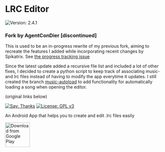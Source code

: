 # LRC Editor 
![Version: 2.4.1](https://d25lcipzij17d.cloudfront.net/badge.svg?id=gh&type=6&v=2.4.1)

### Fork by AgentConDier [discontinued]
This is used to be an in-progress rewrite of my previous fork, aiming to recreate the features I added while incorporating recent changes by Spikatrix. See [the progress tracking issue](https://github.com/AgentConDier/LRC-Editor/issues/3)

Since the latest update added a recursive file list and included a lot of other fixes, I decided to create a python script to keep track of associating music- and lrc files instead of having to modify the app everytime it updates. I still created the branch [music-autoload](https://github.com/AgentConDier/LRC-Editor/tree/music-autoload) to add functionality for automatically loading a song when opening the editor.



(original links below)

[![Say: Thanks](https://img.shields.io/badge/Say%20Thanks-!-1EAEDB.svg)](https://play.google.com/store/apps/details?id=com.cg.lrceditor)
[![License: GPL v3](https://img.shields.io/badge/License-GPL%20v3-blue.svg)](https://www.gnu.org/licenses/gpl-3.0)

An Android App that helps you to create and edit .lrc files easily

[<img src="https://play.google.com/intl/en_us/badges/images/generic/en_badge_web_generic.png" alt="Download from Google Play" height="80">](https://play.google.com/store/apps/details?id=com.cg.lrceditor)
